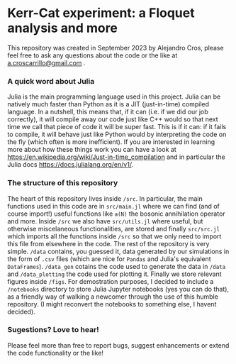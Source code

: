 # Kerr-Cat experiment: a Floquet analysis and more

This repository was created in September 2023 by Alejandro Cros, please feel free to ask any questions about the code or the like at a.croscarrillo@gmail.com .

### A quick word about Julia
Julia is the main programming language used in this project. Julia can be natively much faster than Python as it is a JIT (just-in-time) compiled language. In a nutshell, this means that, if it can (i.e. if we did our job correctly), it will compile away our code just like C++ would so that next time we call that piece of code it will be super fast. This is if it can: if it fails to compile, it will behave just like Python would by interpreting the code on the fly (which often is more inefficient). If you are interested in learning more about how these things work you can have a look at https://en.wikipedia.org/wiki/Just-in-time_compilation and in particular the Julia docs https://docs.julialang.org/en/v1/.

### The structure of this repository 
The heart of this repository lives inside `/src`. In particular, the main functions used in this code are in `src/main.jl` where we can find (and of course import!) useful functions like `a(N)` the bosonic annihilation operator and more. Inside `/src` we also have `src/utils.jl` where useful, but otherwise miscelaneous functionalities, are stored and finally `src/src.jl` which imports all the functions inside `/src` so that we only need to import this file from elsewhere in the code. 
The rest of the repository is very simple. `/data` contains, you guessed it, data generated by our simulations in the form of `.csv` files (which are nice for `Pandas` and Julia's equivalent `DataFrames`). `/data_gen` cotains the code used to generate the data in `/data` and `/data_plotting` the code used for plotting it. Finally we store relevant figures inside `/figs`. For demostration purposes, I decided to include a `/notebooks` directory to store Julia Jupyter notebooks (yes you can do that), as a friendly way of walking a newcomer through the use of this humble repository. (I might reconvert the notebooks to something else, I havent decided).

### Sugestions? Love to hear!
Please feel more than free to report bugs, suggest enhancements or extend the code functionality or the like!